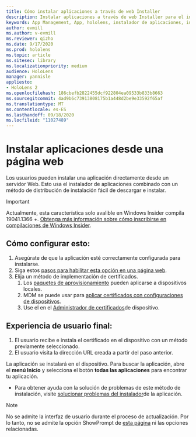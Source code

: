 ```yaml
---
title: Cómo instalar aplicaciones a través de web Installer
description: Instalar aplicaciones a través de web Installer para el instalador de aplicaciones
keywords: App Management, App, hololens, instalador de aplicaciones, instalación Web
author: evmill
ms.author: v-evmill
ms.reviewer: qizho
ms.date: 9/17/2020
ms.prod: hololens
ms.topic: article
ms.sitesec: library
ms.localizationpriority: medium
audience: HoloLens
manager: yannisle
appliesto:
- HoloLens 2
ms.openlocfilehash: 186cbefb2822455dcf922804ea09533b833b8663
ms.sourcegitcommit: 4ad9b6c73913808175b1a448d2be9e33592f65af
ms.translationtype: MT
ms.contentlocale: es-ES
ms.lasthandoff: 09/18/2020
ms.locfileid: "11027489"
---
```

# Instalar aplicaciones desde una página web

Los usuarios pueden instalar una aplicación directamente desde un servidor Web. Esto usa el instalador de aplicaciones combinado con un método de distribución de instalación fácil de descargar e instalar. 

> [!IMPORTANT]
> Actualmente, esta característica solo avalible en Windows Insider compila 19041.1366 +. [Obtenga más información sobre cómo inscribirse en compilaciones de Windows Insider](hololens-insider.md).

## Cómo configurar esto:
1.  Asegúrate de que la aplicación esté correctamente configurada para instalarse.
1.  Siga estos [pasos para habilitar esta opción en una página web](https://docs.microsoft.com/windows/msix/app-installer/installing-windows10-apps-web#how-to-enable-this-on-a-webpage). 
1.  Elija un método de implementación de certificados. 
    1.  Los [paquetes de aprovisionamiento](hololens-provisioning.md) pueden aplicarse a dispositivos locales.
    1.  MDM se puede usar para [aplicar certificados con configuraciones de dispositivos](https://docs.microsoft.com/mem/intune/protect/certificates-configure).
    1.  Use el en el [Administrador de certificados](hololens-insider.md#certificate-manager)de dispositivo. 

## Experiencia de usuario final:
1.  El usuario recibe e instala el certificado en el dispositivo con un método previamente seleccionado. 
1.  El usuario visita la dirección URL creada a partir del paso anterior.

La aplicación se instalará en el dispositivo. Para buscar la aplicación, abre el **menú Inicio** y selecciona el botón **todas las aplicaciones** para encontrar tu aplicación. 

-   Para obtener ayuda con la solución de problemas de este método de instalación, visite [solucionar problemas del instalador](https://docs.microsoft.com/windows/msix/app-installer/troubleshoot-appinstaller-issues)de la aplicación. 

> [!NOTE]
> No se admite la interfaz de usuario durante el proceso de actualización. Por lo tanto, no se admite la opción ShowPrompt de [esta página](https://docs.microsoft.com/windows/msix/app-installer/update-settings) ni las opciones relacionadas.

